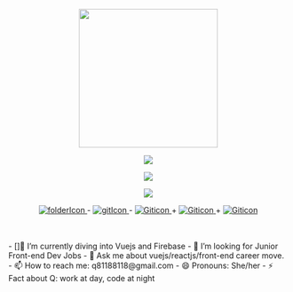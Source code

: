 <p align="center"><img src="https://user-images.githubusercontent.com/91670223/164977209-d0dd5282-3cc0-452b-bfec-d4455573b384.png" width="250"/></p>
<p align="center"><img src="https://user-images.githubusercontent.com/91670223/164980176-77c9240d-b65b-43a6-8286-49ffd6aa62f5.gif" /></p>
<p align="center"><img src="https://user-images.githubusercontent.com/91670223/164980180-c81beac3-0b5d-43ca-a763-db9a4edbc8dd.gif" /></p>
<p align="center"><img src="https://user-images.githubusercontent.com/91670223/164984033-665d8be2-971b-4d4e-8259-3520fdc3fb94.gif"/></p>
<p align="center">
  <a href="https://github.com/Qrious-Coder">
    <img src="https://user-images.githubusercontent.com/91670223/164985205-3d87f223-9a52-4292-aacd-49f35dfaa664.png" alt="folderIcon"/>
  </a> -
  <a href="https://github.com/Qrious-Coder">
    <img src="https://user-images.githubusercontent.com/91670223/164984823-9e9e95c5-d5a3-4d7e-91f2-d46abff3e3e6.png" alt="gitIcon"/>
  </a> -
  <a href="https://github.com/Qrious-Coder">
    <img src="https://user-images.githubusercontent.com/91670223/164985216-305ff82e-0d3f-41e8-8dea-016bf8325fab.png" alt="Giticon"/>
  </a> +
  <a href="https://github.com/Qrious-Coder">
    <img src="https://user-images.githubusercontent.com/91670223/164985218-7c57720e-d98d-41af-9f9e-7ffa1811a675.png" alt="Giticon"/>
  </a> +
  <a href="https://github.com/Qrious-Coder">
    <img src="https://user-images.githubusercontent.com/91670223/164985223-dd446074-58e9-431e-b7c6-bcf8119b8469.png" alt="Giticon"/>
  </a> 
</p>
<br/>
<br/>
- []🌱 I’m currently diving into Vuejs and Firebase
- 🤔 I’m looking for Junior Front-end Dev Jobs
- 💬 Ask me about vuejs/reactjs/front-end career move.
- 📫 How to reach me: q81188118@gmail.com
- 😄 Pronouns: She/her
- ⚡ Fact about Q: work at day, code at night


